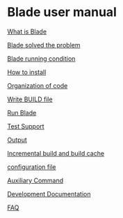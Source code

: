 Blade user manual
============

[What is Blade](intro.md)

[Blade solved the problem](features.md)

[Blade running condition](prerequisites.md)

[How to install](install.md)

[Organization of code](workspace.md)

[Write BUILD file](build_file.md)

[Run Blade](command_line.md)

[Test Support](test.md)

[Output](output.md)

[Incremental build and build cache](build_cache.md)

[configuration file](config.md)

[Auxiliary Command](aux.md)

[Development Documentation](develop.md)

[FAQ](FAQ.md)
